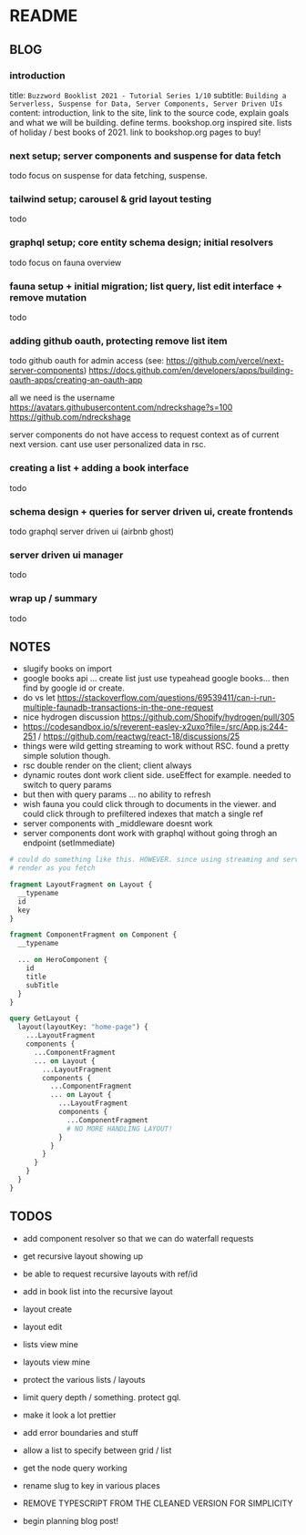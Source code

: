 # README

## BLOG

### introduction

title: `Buzzword Booklist 2021 - Tutorial Series 1/10`
subtitle: `Building a Serverless, Suspense for Data, Server Components, Server Driven UIs`
content: introduction, link to the site, link to the source code, explain goals and what we will be building. define terms.
bookshop.org inspired site. lists of holiday / best books of 2021. link to bookshop.org pages to buy!

### next setup; server components and suspense for data fetch

todo
focus on suspense for data fetching, suspense.

### tailwind setup; carousel & grid layout testing

todo

### graphql setup; core entity schema design; initial resolvers

todo
focus on fauna overview

### fauna setup + initial migration; list query, list edit interface + remove mutation

todo

### adding github oauth, protecting remove list item

todo
github oauth for admin access (see: https://github.com/vercel/next-server-components)
https://docs.github.com/en/developers/apps/building-oauth-apps/creating-an-oauth-app

all we need is the username
https://avatars.githubusercontent.com/ndreckshage?s=100
https://github.com/ndreckshage

server components do not have access to request context as of current next version. cant use user personalized data in rsc.

### creating a list + adding a book interface

todo

### schema design + queries for server driven ui, create frontends

todo
graphql server driven ui (airbnb ghost)

### server driven ui manager

todo

### wrap up / summary

todo

## NOTES

- slugify books on import
- google books api ... create list just use typeahead google books... then find by google id or create.
- do vs let https://stackoverflow.com/questions/69539411/can-i-run-multiple-faunadb-transactions-in-the-one-request
- nice hydrogen discussion https://github.com/Shopify/hydrogen/pull/305
- https://codesandbox.io/s/reverent-easley-x2uxo?file=/src/App.js:244-251 / https://github.com/reactwg/react-18/discussions/25
- things were wild getting streaming to work without RSC. found a pretty simple solution though.
- rsc double render on the client; client always
- dynamic routes dont work client side. useEffect for example. needed to switch to query params
- but then with query params ... no ability to refresh
- wish fauna you could click through to documents in the viewer. and could click through to prefiltered indexes that match a single ref
- server components with \_middleware doesnt work
- server components dont work with graphql without going throgh an endpoint (setImmediate)

```graphql
# could do something like this. HOWEVER. since using streaming and server components, we are going to try out a more streaming forward approach
# render as you fetch

fragment LayoutFragment on Layout {
  __typename
  id
  key
}

fragment ComponentFragment on Component {
  __typename

  ... on HeroComponent {
    id
    title
    subTitle
  }
}

query GetLayout {
  layout(layoutKey: "home-page") {
    ...LayoutFragment
    components {
      ...ComponentFragment
      ... on Layout {
        ...LayoutFragment
        components {
          ...ComponentFragment
          ... on Layout {
            ...LayoutFragment
            components {
              ...ComponentFragment
              # NO MORE HANDLING LAYOUT!
            }
          }
        }
      }
    }
  }
}
```

## TODOS

- add component resolver so that we can do waterfall requests
- get recursive layout showing up
- be able to request recursive layouts with ref/id
- add in book list into the recursive layout

- layout create
- layout edit
- lists view mine
- layouts view mine
- protect the various lists / layouts
- limit query depth / something. protect gql.
- make it look a lot prettier
- add error boundaries and stuff
- allow a list to specify between grid / list
- get the node query working
- rename slug to key in various places
- REMOVE TYPESCRIPT FROM THE CLEANED VERSION FOR SIMPLICITY
- begin planning blog post!
